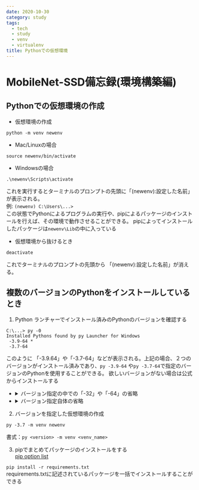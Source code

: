 ```yaml
---
date: 2020-10-30
category: study
tags:
  - tech
  - study
  - venv
  - virtualenv
title: Pythonでの仮想環境
---
```

# MobileNet-SSD備忘録(環境構築編)

## Pythonでの仮想環境の作成

* 仮想環境の作成  
```
python -m venv newenv
```

* Mac/Linuxの場合  
```
source newenv/bin/activate
```
* Windowsの場合  
```
.\newenv\Scripts\activate
```  
これを実行するとターミナルのプロンプトの先頭に「(newenv):設定した名前」が表示される。  
例: `(newenv) C:\Users\...>`  
この状態でPythonによるプログラムの実行や、pipによるパッケージのインストールを行えば、その環境で動作させることができる。
pipによってインストールしたパッケージは`newenv\Lib`の中に入っている

* 仮想環境から抜けるとき
```
deactivate
```
これでターミナルのプロンプトの先頭から 「(newenv):設定した名前」が消える。

## 複数のバージョンのPythonをインストールしているとき
1. Python ランチャーでインストール済みのPythonのバージョンを確認する
```例
C:\...> py -0
Installed Pythons found by py Launcher for Windows
 -3.9-64 *
 -3.7-64
```
このように 「-3.9.64」や「-3.7-64」などが表示される。上記の場合、２つのバージョンがインストール済みであり、`py -3.9-64` や`py -3.7-64`で指定のバージョンのPythonを使用することができる。
欲しいバージョンがない場合は公式からインストールする
  * <details><summary>バージョン指定の中での「-32」や「-64」の省略</summary>
    「py -X」のように，バージョン指定の中の「-32」，「-64」を省略することもできる． そのときは，Python バージョン X が実行されるが， Python のバージョン X 32ビット版と64ビット版をインストールしている場合は， 64ビット版の方が実行される． （公式マニュアルに，そのように記載されている）</details>
  * <details><summary>バージョン指定自体の省略</summary>
    「py」のようにバージョン指定を省略したときは， インストールされている Python の最新バージョンが実行される． （公式マニュアルに，そのように記載されている）</details>

2.  バージョンを指定した仮想環境の作成
```
py -3.7 -m venv newenv
```
書式：`py <version> -m venv <venv_name>`  

3. pipでまとめてパッケージのインストールをする  
[pip option list](https://kurozumi.github.io/pip/reference/pip.html "pip option list(formal)")

`pip install -r requirements.txt `  
requirements.txtに記述されているパッケージを一括でインストールすることができる

